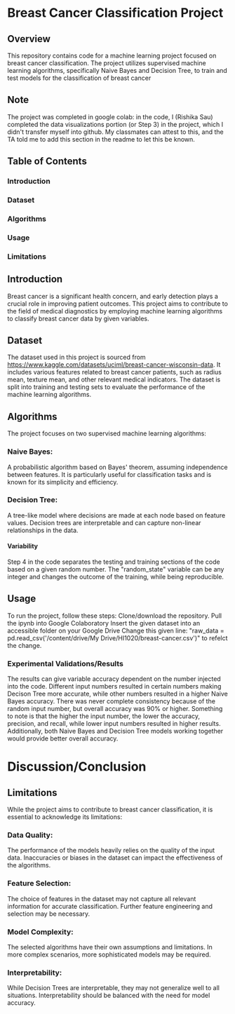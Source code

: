 # Breast Cancer Classification Project

## Overview
This repository contains code for a machine learning project focused on breast cancer classification. The project utilizes supervised machine learning algorithms, specifically Naive Bayes and Decision Tree, to train and test models for the classification of breast cancer 

## Note
The project was completed in google colab: in the code, I (Rishika Sau) completed the data visualizations portion (or Step 3) in the project, which I didn't transfer myself into github. My classmates can attest to this, and the TA told me to add this section in the readme to let this be known. 

## Table of Contents
### Introduction
### Dataset
### Algorithms
### Usage
### Limitations

## Introduction
Breast cancer is a significant health concern, and early detection plays a crucial role in improving patient outcomes. This project aims to contribute to the field of medical diagnostics by employing machine learning algorithms to classify breast cancer data by given variables.

## Dataset
The dataset used in this project is sourced from https://www.kaggle.com/datasets/uciml/breast-cancer-wisconsin-data. It includes various features related to breast cancer patients, such as radius mean, texture mean, and other relevant medical indicators. The dataset is split into training and testing sets to evaluate the performance of the machine learning algorithms.

## Algorithms
The project focuses on two supervised machine learning algorithms:

### Naive Bayes:
A probabilistic algorithm based on Bayes' theorem, assuming independence between features. It is particularly useful for classification tasks and is known for its simplicity and efficiency.

### Decision Tree:
A tree-like model where decisions are made at each node based on feature values. Decision trees are interpretable and can capture non-linear relationships in the data.

#### Variability
Step 4 in the code separates the testing and training sections of the code based on a given random number. The "random_state" variable can be any integer and changes the outcome of the training, while being reproducible. 

## Usage
To run the project, follow these steps:
Clone/download the repository.
Pull the ipynb into Google Colaboratory
Insert the given dataset into an accessible folder on your Google Drive
Change this given line: "raw_data = pd.read_csv('/content/drive/My Drive/HI1020/breast-cancer.csv')" to refelct the change.

### Experimental Validations/Results
The results can give variable accuracy dependent on the number injected into the code. Different input numbers resulted in certain numbers making Decison Tree more accurate, while other numbers resulted in a higher Naive Bayes accuracy. There was never complete consistency because of the random input number, but overall accuracy was 90% or higher. Something to note is that the higher the input number, the lower the accuracy, precision, and recall, while lower input numbers resulted in higher results. Additionally, both Naive Bayes and Decision Tree models working together would provide better overall accuracy. 

# Discussion/Conclusion

## Limitations
While the project aims to contribute to breast cancer classification, it is essential to acknowledge its limitations:

### Data Quality:
The performance of the models heavily relies on the quality of the input data. Inaccuracies or biases in the dataset can impact the effectiveness of the algorithms.

### Feature Selection:
The choice of features in the dataset may not capture all relevant information for accurate classification. Further feature engineering and selection may be necessary.

### Model Complexity:
The selected algorithms have their own assumptions and limitations. In more complex scenarios, more sophisticated models may be required.

### Interpretability:
While Decision Trees are interpretable, they may not generalize well to all situations. Interpretability should be balanced with the need for model accuracy.


